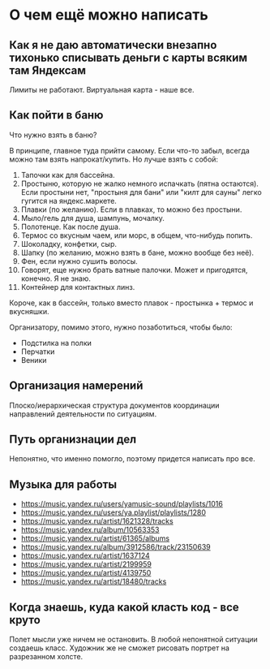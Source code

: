 # О чем ещё можно написать

## Как я не даю автоматически внезапно тихонько списывать деньги с карты всяким там Яндексам

Лимиты не работают. Виртуальная карта - наше все.

## Как пойти в баню

Что нужно взять в баню?

В принципе, главное туда прийти самому. Если что-то забыл, всегда можно там взять напрокат/купить. Но лучше взять с собой:

1. Тапочки как для бассейна.
2. Простыню, которую не жалко немного испачкать (пятна остаются). Если простыни нет, "простыня для бани" или "килт для сауны" легко гугится на яндекс.маркете. 
3. Плавки (по желанию). Если в плавках, то можно без простыни.
4. Мыло/гель для душа, шампунь, мочалку.
4. Полотенце. Как после душа.
5. Термос со вкусным чаем, или морс, в общем, что-нибудь попить.
6. Шоколадку, конфетки, сыр.
8. Шапку (по желанию, можно взять в бане, можно вообще без неё).
9. Фен, если нужно сушить волосы.
10. Говорят, еще нужно брать ватные палочки. Может и пригодятся, конечно. Я не знаю. 
11. Контейнер для контактных линз.

Короче, как в бассейн, только вместо плавок - простынка + термос и вкусняшки.

Организатору, помимо этого, нужно позаботиться, чтобы было:

 * Подстилка на полки
 * Перчатки
 * Веники

## Организация намерений

Плоско/иерархическая структура документов координации направлений деятельности по ситуациям.

## Путь организнации дел

Непонятно, что именно помогло, поэтому придется написать про все. 

## Музыка для работы

 * https://music.yandex.ru/users/yamusic-sound/playlists/1016
 * https://music.yandex.ru/users/ya.playlist/playlists/1280
 * https://music.yandex.ru/artist/1621328/tracks
 * https://music.yandex.ru/album/10563353
 * https://music.yandex.ru/artist/61365/albums
 * https://music.yandex.ru/album/3912586/track/23150639
 * https://music.yandex.ru/artist/1637124
 * https://music.yandex.ru/artist/2199959
 * https://music.yandex.ru/artist/4139750
 * https://music.yandex.ru/artist/18480/tracks

## Когда знаешь, куда какой класть код - все круто

Полет мысли уже ничем не остановить. В любой непонятной ситуации создаешь класс.
Художник же не сможет рисовать портрет на разрезанном холсте.